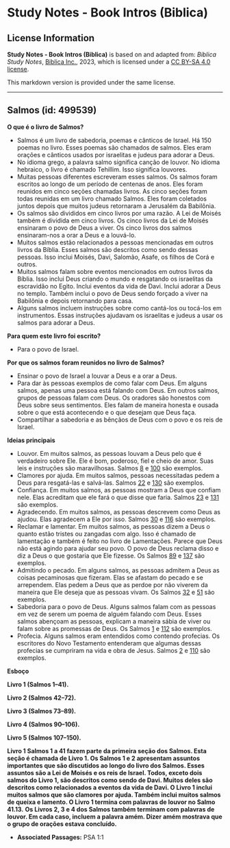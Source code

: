 # Study Notes - Book Intros (Biblica)

## License Information

**Study Notes - Book Intros (Biblica)** is based on and adapted from: _Biblica Study Notes_, [Biblica Inc.](https://www.biblica.com/), 2023, which is licensed under a [CC BY-SA 4.0 license](https://creativecommons.org/licenses/by-sa/4.0/legalcode.en).

This markdown version is provided under the same license.



--------------------------------

## Salmos (id: 499539)

**O que é o livro de Salmos?**

* Salmos é um livro de sabedoria, poemas e cânticos de Israel. Há 150 poemas no livro. Esses poemas são chamados de salmos. Eles eram orações e cânticos usados por israelitas e judeus para adorar a Deus.
* No idioma grego, a palavra salmo significa canção de louvor. No idioma hebraico, o livro é chamado Tehillim. Isso significa louvores.
* Muitas pessoas diferentes escreveram esses salmos. Os salmos foram escritos ao longo de um período de centenas de anos. Eles foram reunidos em cinco seções chamadas livros. As cinco seções foram todas reunidas em um livro chamado Salmos. Eles foram coletados juntos depois que muitos judeus retornaram a Jerusalém da Babilônia.
* Os salmos são divididos em cinco livros por uma razão. A Lei de Moisés também é dividida em cinco livros. Os cinco livros da Lei de Moisés ensinaram o povo de Deus a viver. Os cinco livros dos salmos ensinaram\-nos a orar a Deus e a louvá\-lo.
* Muitos salmos estão relacionados a pessoas mencionadas em outros livros da Bíblia. Esses salmos são descritos como sendo dessas pessoas. Isso inclui Moisés, Davi, Salomão, Asafe, os filhos de Corá e outros.
* Muitos salmos falam sobre eventos mencionados em outros livros da Bíblia. Isso inclui Deus criando o mundo e resgatando os israelitas da escravidão no Egito. Inclui eventos da vida de Davi. Inclui adorar a Deus no templo. Também inclui o povo de Deus sendo forçado a viver na Babilônia e depois retornando para casa.
* Alguns salmos incluem instruções sobre como cantá\-los ou tocá\-los em instrumentos. Essas instruções ajudavam os israelitas e judeus a usar os salmos para adorar a Deus.

**Para quem este livro foi escrito?**

* Para o povo de Israel.

**Por que os salmos foram reunidos no livro de Salmos?**

* Ensinar o povo de Israel a louvar a Deus e a orar a Deus.
* Para dar às pessoas exemplos de como falar com Deus. Em alguns salmos, apenas uma pessoa está falando com Deus. Em outros salmos, grupos de pessoas falam com Deus. Os oradores são honestos com Deus sobre seus sentimentos. Eles falam de maneira honesta e ousada sobre o que está acontecendo e o que desejam que Deus faça.
* Compartilhar a sabedoria e as bênçãos de Deus com o povo e os reis de Israel.

**Ideias principais**

* Louvor. Em muitos salmos, as pessoas louvam a Deus pelo que é verdadeiro sobre Ele. Ele é bom, poderoso, fiel e cheio de amor. Suas leis e instruções são maravilhosas. Salmos [8](https://ref.ly/Ps8:1-Ps8:9) e [100](https://ref.ly/Ps100:1-Ps100:5) são exemplos.
* Clamores por ajuda. Em muitos salmos, pessoas necessitadas pedem a Deus para resgatá\-las e salvá\-las. Salmos [22](https://ref.ly/Ps22:1-Ps22:31) e [130](https://ref.ly/Ps130:1-Ps130:8) são exemplos.
* Confiança. Em muitos salmos, as pessoas mostram a Deus que confiam nele. Elas acreditam que ele fará o que disse que faria. Salmos [23](https://ref.ly/Ps23:1-Ps23:6) e [131](https://ref.ly/Ps131:1-Ps131:3) são exemplos.
* Agradecendo. Em muitos salmos, as pessoas descrevem como Deus as ajudou. Elas agradecem a Ele por isso. Salmos [30](https://ref.ly/Ps30:1-Ps30:12) e [116](https://ref.ly/Ps116:1-Ps116:19) são exemplos.
* Reclamar e lamentar. Em muitos salmos, as pessoas dizem a Deus o quanto estão tristes ou zangadas com algo. Isso é chamado de lamentação e também é feito no livro de Lamentações. Parece que Deus não está agindo para ajudar seu povo. O povo de Deus reclama disso e diz a Deus o que gostaria que Ele fizesse. Os Salmos [89](https://ref.ly/Ps89:1-Ps89:52) e [137](https://ref.ly/Ps137:1-Ps137:9) são exemplos.
* Admitindo o pecado. Em alguns salmos, as pessoas admitem a Deus as coisas pecaminosas que fizeram. Elas se afastam do pecado e se arrependem. Elas pedem a Deus que as perdoe por não viverem da maneira que Ele deseja que as pessoas vivam. Os Salmos [32](https://ref.ly/Ps32:1-Ps32:11) e [51](https://ref.ly/Ps51:1-Ps51:19) são exemplos.
* Sabedoria para o povo de Deus. Alguns salmos falam com as pessoas em vez de serem um poema de alguém falando com Deus. Esses salmos abençoam as pessoas, explicam a maneira sábia de viver ou falam sobre as promessas de Deus. Os Salmos [1](https://ref.ly/Ps1:1-Ps1:6) e [112](https://ref.ly/Ps112:1-Ps112:10) são exemplos.
* Profecia. Alguns salmos eram entendidos como contendo profecias. Os escritores do Novo Testamento entenderam que algumas dessas profecias se cumpriram na vida e obra de Jesus. Salmos [2](https://ref.ly/Ps2:1-Ps2:12) e [110](https://ref.ly/Ps110:1-Ps110:7) são exemplos.

**Esboço**

**Livro 1 (Salmos 1–41\).**

**Livro 2 (Salmos 42–72\).**

**Livro 3 (Salmos 73–89\).**

**Livro 4 (Salmos 90–106\).**

**Livro 5 (Salmos 107–150\).**

**Livro 1 Salmos 1 a 41 fazem parte da primeira seção dos Salmos. Esta seção é chamada de Livro 1\. Os Salmos 1 e 2 apresentam assuntos importantes que são discutidos ao longo do livro dos Salmos. Esses assuntos são a Lei de Moisés e os reis de Israel. Todos, exceto dois salmos do Livro 1, são descritos como sendo de Davi. Muitos deles são descritos como relacionados a eventos da vida de Davi. O Livro 1 inclui muitos salmos que são clamores por ajuda. Também inclui muitos salmos de queixa e lamento. O Livro 1 termina com palavras de louvor no Salmo 41\.13\.** **Os Livros 2, 3 e 4 dos Salmos também terminam com palavras de louvor. Em cada caso, incluem a palavra amém. Dizer amém mostrava que o grupo de orações estava concluído.**

* **Associated Passages:** PSA 1:1

